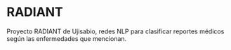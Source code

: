 # RADIANT
Proyecto RADIANT de Ujisabio, redes NLP para clasificar reportes médicos según las enfermedades que mencionan.
